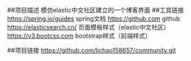 ##项目描述
模仿elastic中文社区建立的一个博客界面
##工具链接
https://spring.io/guides spring文档
https://github.com github
https://elasticsearch.cn/  页面模板样式（elastic中文社区）
https://v3.bootcss.com bootstrap样式（前端样式）

##项目链接
https://github.com/lichao158657/community.git
